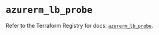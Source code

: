 # `azurerm_lb_probe`

Refer to the Terraform Registry for docs: [`azurerm_lb_probe`](https://registry.terraform.io/providers/hashicorp/azurerm/3.95.0/docs/resources/lb_probe).
